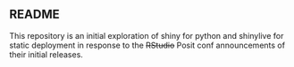 ## README

This repository is an initial exploration of shiny for python and shinylive for static deployment in response to the ~~RStudio~~ Posit conf announcements of their initial releases.
